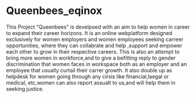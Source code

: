 # Queenbees_eqinox
This Project "Queenbees" is develpoed with an aim to help women in career to expand their career horizons.
It is an online webplatform designed exclusively for women employers and women employees seeking carreer opportunities, where they can collabrate and help ,support and empower
each other to grow in their respective careers.
This is also an attempt to bring more women in workforce,and to give a befitting reply to gender discrimination that women faces in workspace both as an employer and an employee
that usually curtail their carrer growth.
It also double up as helpdesk for women going through any cirsis like financial,laegal or medical, etc,women can also report assualt to us,and will help them in seeking justice.
